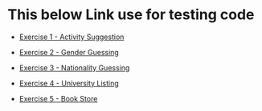 # This below Link use for testing code 

<a href="https://chang-sys-symmetrical-garbanzo-w5wjpgj65pjcv5gj-5503.preview.app.github.dev/Ex1/ex1.html" target="_blank">
  <ul>
    <li>Exercise 1 - Activity Suggestion</li>
  </ul>
</a>
<a href="https://chang-sys-symmetrical-garbanzo-w5wjpgj65pjcv5gj-5503.preview.app.github.dev/Ex2/ex2.html" target="_blank">
  <ul>
    <li>Exercise 2 - Gender Guessing</li>
  </ul>
</a>
<a href="https://chang-sys-urban-space-guide-65j7q4767rwcrgj9-5500.preview.app.github.dev/Ex3/ex3.html" target="_blank">
  <ul>
    <li>Exercise 3 - Nationality Guessing</li>
  </ul>
</a>
<a href=https://chang-sys-symmetrical-garbanzo-w5wjpgj65pjcv5gj.github.dev/" target="_blank">
  <ul>
    <li>Exercise 4 - University Listing</li>
  </ul>
</a>
<a href="https://chang-sys-urban-space-guide-65j7q4767rwcrgj9-5500.preview.app.github.dev/Ex5/ex5.html" target="_blank">
  <ul>
    <li>Exercise 5 - Book Store</li>
  </ul>
</a>

